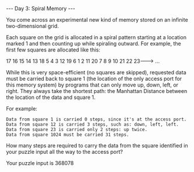 --- Day 3: Spiral Memory ---

You come across an experimental new kind of memory stored on an infinite
two-dimensional grid.

Each square on the grid is allocated in a spiral pattern starting at
a location marked 1 and then counting up while spiraling outward. For
example, the first few squares are allocated like this:

17  16  15  14  13
18   5   4   3  12
19   6   1   2  11
20   7   8   9  10
21  22  23---> ...

While this is very space-efficient (no squares are skipped), requested
data must be carried back to square 1 (the location of the only access
port for this memory system) by programs that can only move up, down,
left, or right. They always take the shortest path: the Manhattan
Distance between the location of the data and square 1.

For example:

    Data from square 1 is carried 0 steps, since it's at the access port.
    Data from square 12 is carried 3 steps, such as: down, left, left.
    Data from square 23 is carried only 2 steps: up twice.
    Data from square 1024 must be carried 31 steps.

How many steps are required to carry the data from the square identified
in your puzzle input all the way to the access port?

Your puzzle input is 368078
